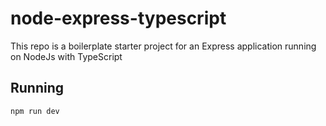 # node-express-typescript

This repo is a boilerplate starter project for an Express application running on NodeJs with TypeScript

## Running

`npm run dev`